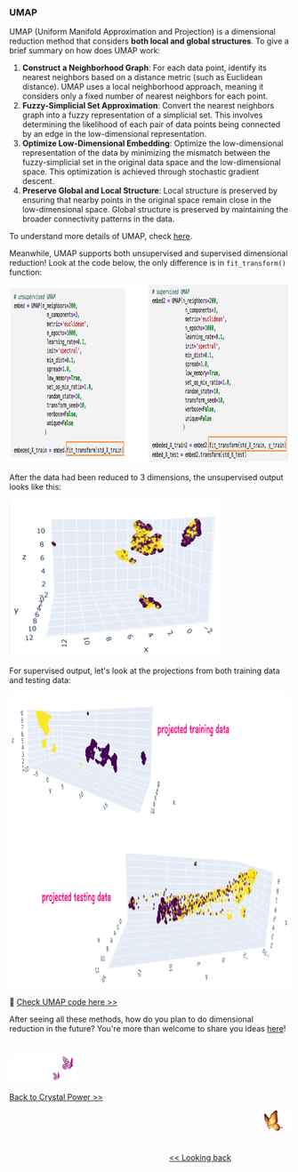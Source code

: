 ### UMAP

UMAP (Uniform Manifold Approximation and Projection) is a dimensional reduction method that considers <b>both local and global structures</b>. To give a brief summary on how does UMAP work:
1. <b>Construct a Neighborhood Graph</b>: For each data point, identify its nearest neighbors based on a distance metric (such as Euclidean distance). UMAP uses a local neighborhood approach, meaning it considers only a fixed number of nearest neighbors for each point.
2. <b>Fuzzy-Simplicial Set Approximation</b>: Convert the nearest neighbors graph into a fuzzy representation of a simplicial set. This involves determining the likelihood of each pair of data points being connected by an edge in the low-dimensional representation.
3. <b>Optimize Low-Dimensional Embedding</b>: Optimize the low-dimensional representation of the data by minimizing the mismatch between the fuzzy-simplicial set in the original data space and the low-dimensional space. This optimization is achieved through stochastic gradient descent.
4. <b>Preserve Global and Local Structure</b>: Local structure is preserved by ensuring that nearby points in the original space remain close in the low-dimensional space. Global structure is preserved by maintaining the broader connectivity patterns in the data.

To understand more details of UMAP, check [here][1].

Meanwhile, UMAP supports both unsupervised and supervised dimensional reduction! Look at the code below, the only difference is in `fit_transform()` function:

<img src="https://github.com/lady-h-world/My_Garden/blob/main/images/Crystal_Ball_images/camapign_dim_redu_images/code_umap.png" width="999" height="321" />

After the data had been reduced to 3 dimensions, the unsupervised output looks like this:

<img src="https://github.com/lady-h-world/My_Garden/blob/main/images/Crystal_Ball_images/camapign_dim_redu_images/data_umap_unsupervised.png" width="379" height="283" />

For supervised output, let's look at the projections from both training data and testing data: 

<img src="https://github.com/lady-h-world/My_Garden/blob/main/images/Crystal_Ball_images/camapign_dim_redu_images/data_umap_supervised.png" width="996" height="531" />

🌻 [Check UMAP code here >>][2]

After seeing all these methods, how do you plan to do dimensional reduction in the future? You're more than welcome to share you ideas [here][5]!

#
<p align="left">
<img src="https://github.com/lady-h-world/My_Garden/blob/main/images/follow_us.png" width="120" height="50" />
</p>

[Back to Crystal Power >>][4]

<p align="right">
<img src="https://github.com/lady-h-world/My_Garden/blob/main/images/going_back.png" width="60" height="44" />
</p>

&nbsp;&nbsp;&nbsp;&nbsp;&nbsp;&nbsp;&nbsp;&nbsp;&nbsp;&nbsp;&nbsp;&nbsp;&nbsp;&nbsp;&nbsp;&nbsp;&nbsp;&nbsp;&nbsp;&nbsp;&nbsp;&nbsp;&nbsp;&nbsp;&nbsp;&nbsp;&nbsp;&nbsp;&nbsp;&nbsp;&nbsp;&nbsp;&nbsp;&nbsp;&nbsp;&nbsp;&nbsp;&nbsp;&nbsp;&nbsp;&nbsp;&nbsp;&nbsp;&nbsp;&nbsp;&nbsp;&nbsp;&nbsp;&nbsp;&nbsp;&nbsp;&nbsp;&nbsp;&nbsp;&nbsp;&nbsp;&nbsp;&nbsp;&nbsp;&nbsp;&nbsp;&nbsp;&nbsp;&nbsp;&nbsp;&nbsp;&nbsp;&nbsp;&nbsp;&nbsp;&nbsp;&nbsp;&nbsp;&nbsp;&nbsp;&nbsp;&nbsp;&nbsp;&nbsp;&nbsp;&nbsp;&nbsp;&nbsp;&nbsp;&nbsp;&nbsp;&nbsp;&nbsp;&nbsp;&nbsp;&nbsp;&nbsp;&nbsp;&nbsp;&nbsp;&nbsp;&nbsp;&nbsp;&nbsp;&nbsp;&nbsp;&nbsp;&nbsp;&nbsp;&nbsp;&nbsp;&nbsp;&nbsp;&nbsp;&nbsp;&nbsp;&nbsp;&nbsp;&nbsp;&nbsp;&nbsp;&nbsp;&nbsp;&nbsp;&nbsp;&nbsp;&nbsp;&nbsp;&nbsp;&nbsp;&nbsp;&nbsp;&nbsp;&nbsp;&nbsp;&nbsp;&nbsp;&nbsp;&nbsp;&nbsp;&nbsp;&nbsp;&nbsp;&nbsp;&nbsp;&nbsp;&nbsp;&nbsp;&nbsp;&nbsp;&nbsp;&nbsp;&nbsp;&nbsp;&nbsp;&nbsp;&nbsp;&nbsp;&nbsp;&nbsp;&nbsp;&nbsp;&nbsp;&nbsp;&nbsp;&nbsp;&nbsp;&nbsp;&nbsp;&nbsp;&nbsp;&nbsp;&nbsp;&nbsp;&nbsp;&nbsp;&nbsp;&nbsp;&nbsp;&nbsp;&nbsp;&nbsp;&nbsp;&nbsp;&nbsp;&nbsp;&nbsp;&nbsp;&nbsp;&nbsp;&nbsp;&nbsp;&nbsp;&nbsp;&nbsp;&nbsp;&nbsp;&nbsp;&nbsp;&nbsp;&nbsp;&nbsp;&nbsp;&nbsp;&nbsp;&nbsp;[<< Looking back][3]



[1]:https://umap-learn.readthedocs.io/en/latest/how_umap_works.html
[2]:https://github.com/lady-h-world/My_Garden/blob/main/code/crystal_ball/data_collector/magic_dimensional_reduction.ipynb
[3]:https://github.com/lady-h-world/My_Garden/blob/main/reading_pages/Crystal_Ball/dimensional_reduction3.md
[4]:https://github.com/lady-h-world/My_Garden/blob/main/reading_pages/Crystal_Ball/crystal_power.md
[5]:https://github.com/lady-h-world/My_Garden/discussions
